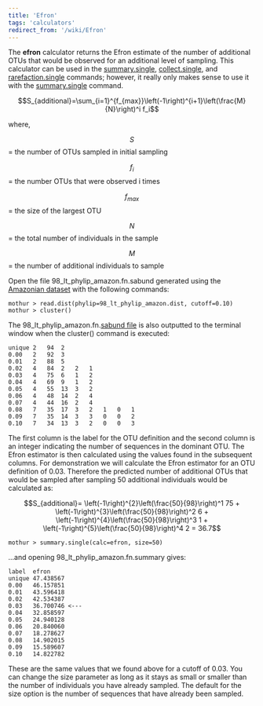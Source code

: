 ```yaml
---
title: 'Efron'
tags: 'calculators'
redirect_from: '/wiki/Efron'
---
```

The **efron** calculator returns the Efron estimate of
the number of additional OTUs that would be observed for an additional
level of sampling. This calculator can be used in the
[summary.single](summary.single),
[collect.single](collect.single), and
[rarefaction.single](rarefaction.single) commands; however,
it really only makes sense to use it with the
[summary.single](summary.single) command.

$$S_{additional}=\sum_{i=1}^{f_{max}}\left(-1\right)^{i+1}\left(\frac{M}{N}\right)^i f_i$$

where,

$$S$$ = the number of OTUs sampled in initial sampling

$$f_i$$ = the number OTUs that were observed i times

$$f_{max}$$ = the size of the largest OTU

$$N$$ = the total number of individuals in the sample

$$M$$ = the number of additional individuals to sample

Open the file 98\_lt\_phylip\_amazon.fn.sabund generated using the [
Amazonian dataset](https://mothur.s3.us-east-2.amazonaws.com/wiki/amazondata.zip) with the following
commands:

    mothur > read.dist(phylip=98_lt_phylip_amazon.dist, cutoff=0.10)
    mothur > cluster()

The 98\_lt\_phylip\_amazon.fn.[sabund file](sabund_file) is
also outputted to the terminal window when the cluster() command is
executed:

    unique 2   94  2   
    0.00   2   92  3   
    0.01   2   88  5   
    0.02   4   84  2   2   1   
    0.03   4   75  6   1   2   
    0.04   4   69  9   1   2   
    0.05   4   55  13  3   2   
    0.06   4   48  14  2   4   
    0.07   4   44  16  2   4   
    0.08   7   35  17  3   2   1   0   1   
    0.09   7   35  14  3   3   0   0   2   
    0.10   7   34  13  3   2   0   0   3   

The first column is the label for the OTU definition and the second
column is an integer indicating the number of sequences in the dominant
OTU. The Efron estimator is then calculated using the values found in
the subsequent columns. For demonstration we will calculate the Efron
estimator for an OTU definition of 0.03. Therefore the predicted number
of additional OTUs that would be sampled after sampling 50 additional
individuals would be calculated as:

$$S_{additional}=
\left(-1\right)^{2}\left(\frac{50}{98}\right)^1 75 + \left(-1\right)^{3}\left(\frac{50}{98}\right)^2 6 + \left(-1\right)^{4}\left(\frac{50}{98}\right)^3 1 + \left(-1\right)^{5}\left(\frac{50}{98}\right)^4 2 = 36.7$$

    mothur > summary.single(calc=efron, size=50)

\...and opening 98\_lt\_phylip\_amazon.fn.summary gives:

    label  efron
    unique 47.438567
    0.00   46.157851
    0.01   43.596418
    0.02   42.534387
    0.03   36.700746 <---
    0.04   32.858597
    0.05   24.940128
    0.06   20.840060
    0.07   18.278627
    0.08   14.902015
    0.09   15.589607
    0.10   14.822782

These are the same values that we found above for a cutoff of 0.03. You
can change the size parameter as long as it stays as small or smaller
than the number of individuals you have already sampled. The default for
the size option is the number of sequences that have already been
sampled.
